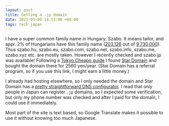 ```yaml
---
layout: post
title: Getting a .jp domain
date: 2021-05-09 14:13:00 +09:00
tags: tech japan
---
```


I have a super common family name in Hungary: Szabo. It means tailor, and appr. 2% of Hungarians have this family name ([203,126](https://en.wikipedia.org/wiki/Szab%C3%B3) out of [9,730,000](https://en.wikipedia.org/wiki/Demographics_of_Hungary)). Thus szabo.hu, szabo.eu, szabo.com, szabo.net, szabo.info, szabo.me, szabo.xyz etc. are mostly taken. However I recently checked and szabo.jp was available! Following a [Tokyo Cheapo guide](https://tokyocheapo.com/business/registering-jp-domains-for-cheap/) I found [Star Domain](https://www.star-domain.jp?ref=NA99yyrv) and bought the domain there for 2560 yen/year. (Star Domain has a referral program, so if you use this link, I might earn a little money.)

I already had hosting elsewhere, so I only needed the domain and Star Domain has a [pretty straightforward DNS configurator](https://www.star-domain.jp/man/man_dns_setting.php). I read that only people in Japan can register `.jp` domains, so I expected some verification, but only my phone number was checked and after I paid for the domain, I could use it immediately.

Most part of the site is text based, so Google Translate makes it possible to use it without knowing too much Japanese.
